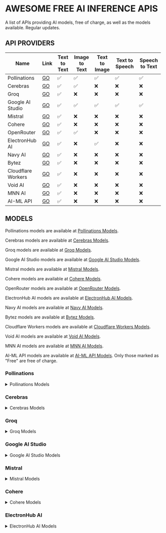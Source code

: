 # AWESOME FREE AI INFERENCE APIS

A list of APIs providing AI models, free of charge, as well as the models available. Regular updates.

## API PROVIDERS

| Name               | Link                                 | Text to Text | Image to Text | Text to Image | Text to Speech | Speech to Text |
|--------------------|--------------------------------------|--------------|---------------|---------------|----------------|----------------|
| Pollinations       | [GO](https://pollinations.ai/)       | ✅            | ✅             | ✅             | ✅              | ✅              |
| Cerebras           | [GO](https://cerebras.ai/)           | ✅            | ✅             | ❌             | ❌              | ❌              |
| Groq               | [GO](https://groq.com/)              | ✅            | ❌             | ❌             | ❌              | ❌              |
| Google AI Studio   | [GO](https://ai.google.dev/aistudio) | ✅            | ✅             | ✅             | ✅              | ✅              |
| Mistral            | [GO](https://console.mistral.ai)     | ✅            | ❌             | ❌             | ❌              | ❌              |
| Cohere             | [GO](https://cohere.ai/)             | ✅            | ❌             | ❌             | ❌              | ❌              |
| OpenRouter         | [GO](https://openrouter.ai/)         | ✅            | ✅             | ❌             | ❌              | ❌              |
| ElectronHub AI     | [GO](https://electronhub.ai/)        | ✅            | ❌             | ✅             | ❌              | ❌              |
| Navy AI            | [GO](https://api.navy/)              | ✅            | ❌             | ❌             | ❌              | ❌              |
| Bytez              | [GO](https://bytez.com/)             | ✅            | ❌             | ❌             | ❌              | ❌              |
| Cloudflare Workers | [GO](https://cloudflare.com/)        | ✅            | ❌             | ❌             | ❌              | ❌              |
| Void AI            | [GO](https://voidai.app/)            | ✅            | ❌             | ❌             | ❌              | ❌              |
| MNN AI             | [GO](https://mnnai.ru/)              | ✅            | ❌             | ❌             | ❌              | ❌              |
| AI-ML API          | [GO](https://aimlapi.com/app/)       | ✅            | ❌             | ❌             | ❌              | ❌              |

## MODELS

Pollinations models are available at [Pollinations Models](https://text.pollinations.ai/models).

Cerebras models are available at [Cerebras Models](https://inference-docs.cerebras.ai/models/overview).

Groq models are available at [Groq Models](https://console.groq.com/docs/models).

Google AI Studio models are available at [Google AI Studio Models](https://ai.google.dev/gemini-api/docs/models).

Mistral models are available at [Mistral Models](https://docs.mistral.ai/getting-started/models/models_overview/).

Cohere models are available at [Cohere Models](https://docs.cohere.com/v1/docs/models#command).

OpenRouter models are available at [OpenRouter Models](https://openrouter.ai/models?max_price=0).

ElectronHub AI models are available at [ElectronHub AI Models](https://api.electronhub.ai/v1/models).

Navy AI models are available at [Navy AI Models](https://api.navy/).

Bytez models are available at [Bytez Models](https://bytez.com/models?sort=free).

Cloudflare Workers models are available at [Cloudflare Workers Models](https://developers.cloudflare.com/workers-ai/models/).

Void AI models are available at [Void AI Models](https://docs.voidai.app/docs/models).

MNN AI models are available at [MNN AI Models](https://mnnai.ru/models).

AI-ML API models are available at [AI-ML API Models](https://aimlapi.com/ai-ml-api-pricing). Only those marked as "Free" are free of charge.

### Pollinations

<details>
<summary>Pollinations Models</summary>

| Name | Input types | Output types |
|------|-------------|--------------|
| DeepSeek R1 0528 | Text | Text |
| Gemini 2.5 Flash Lite | Text, Image | Text |
| Mistral Small 3.1 24B | Text | Text |
| Amazon Nova Micro | Text | Text |
| OpenAI GPT-5 Nano | Text, Image | Text |
| OpenAI GPT-4o Mini Audio Preview | Text, Image, Audio | Text, Audio |
| OpenAI GPT-4.1 Nano | Text, Image | Text |
| OpenAI GPT-4.1 | Text, Image | Text |
| OpenAI o4-mini | Text, Image | Text |
| Qwen 2.5 Coder 32B | Text | Text |
| Llama 3.1 8B Instruct | Text | Text |
| BIDARA | Text, Image | Text |
| Evil | Text, Image | Text |
| MIDIjourney | Text | Text |
| Mirexa AI Companion | Text, Image | Text |
| Rtist | Text | Text |
| Unity Unrestricted Agent | Text, Image | Text |

</details>

### Cerebras

<details>
<summary>Cerebras Models</summary>

| Name | Input types | Output types |
|------|-------------|--------------|
| GPT OSS 120b | Text | Text |
| Llama 3.3 70B | Text | Text |
| Llama 4 Maverick 17B 128E Instruct | Text | Text |
| Llama 4 Scout 17B 16E Instruct | Text | Text |
| Llama 3.1 8B | Text | Text |
| Qwen 3.235B A22B Instruct 2507 | Text | Text |
| Qwen 3.235B A22B Thinking 2507 | Text | Text |
| Qwen 3.32B | Text | Text |
| Qwen 3 Coder 480B | Text | Text |

</details>

### Groq

<details>
<summary>Groq Models</summary>

| Name | Input types | Output types |
|------|-------------|--------------|
| GPT OSS 120b | Text | Text |
| Llama 3.3 70B | Text | Text |
| Llama 3.1 8B Instant | Text | Text |
| Llama Guard 4 12B | Text | Text |
| GPT OSS 20B | Text | Text |
| Whisper Large V3 | Audio | Text |
| Whisper Large V3 Turbo | Audio | Text |

</details>

### Google AI Studio

<details>
<summary>Google AI Studio Models</summary>

| Name | Input types | Output types |
|------|-------------|--------------|
| Gemini 2.5 Flash Lite | Text, Image | Text |
| Gemini 2.5 Pro | Text, Image | Text |
| Gemini 2.5 Flash | Text, Image | Text |
| Gemini 2.5 Flash-Lite | Text, Image | Text |
| Gemini 2.5 Flash Preview TTS | Text | Audio |
| Gemini 2.0 Flash | Text, Image | Text |
| Gemini 2.0 Flash-Lite | Text, Image | Text |
| Gemma 3 | Text | Text |
| Gemma 3n | Text | Text |
| Gemini 1.5 Flash | Text, Image | Text |
| Gemini 1.5 Flash-8B | Text, Image | Text |
| Gemini 1.5 Pro | Text, Image | Text |

</details>

### Mistral

<details>
<summary>Mistral Models</summary>

| Name | Input types | Output types |
|------|-------------|--------------|
| Mistral Small v3.1 | Text, Image | Text |
| Devstral Small | Text | Text |
| Pixtral 12B | Text, Image | Text |
| Mistral NeMo | Text | Text |
| Codestral Mamba | Text | Text |
| Mathstral 7B | Text | Text |

</details>

### Cohere

<details>
<summary>Cohere Models</summary>

| Name | Input types | Output types |
|------|-------------|--------------|
| C4AI Aya Expanse 32B | Text | Text |
| C4AI Aya Expanse 8B | Text | Text |
| C4AI Aya Vision 32B | Text, Image | Text |
| C4AI Aya Vision 8B | Text, Image | Text |
| Command | Text | Text |
| Command-A-Reasoning-08-2025 | Text | Text |
| Command-A-Translate-08-2025 | Text | Text |
| Command-A-Vision-07-2025 | Text, Image | Text |
| Command-Light | Text | Text |
| Command-Light-Nightly | Text | Text |
| Command-Nightly | Text | Text |
| Command-R | Text | Text |
| Command-R-08-2024 | Text | Text |
| Command-R-Plus | Text | Text |
| Command-R-Plus-08-2024 | Text | Text |
| Command-R7B-12-2024 | Text | Text |
| Command-R7B-Arabic-02-2025 | Text | Text |

</details>

### ElectronHub AI

<details>
<summary>ElectronHub AI Models</summary>

| Name | Input types | Output types |
|------|-------------|--------------|
| OpenAI: GPT-3.5 Turbo | Text | Text |
| OpenAI: GPT-3.5 Turbo 16k | Text | Text |
| OpenAI: GPT-3.5 Turbo (older v1106) | Text | Text |
| OpenAI: GPT-3.5 Turbo (older v0125) | Text | Text |
| OpenAI: GPT-4o | Text | Text |
| OpenAI: GPT-4o (2024-05-13) | Text | Text |
| OpenAI: GPT-4o (2024-08-06) | Text | Text |
| OpenAI: GPT-4o (2024-11-20) | Text | Text |
| OpenAI: GPT-4o Search Preview | Text | Text |
| OpenAI: GPT-4o Search Preview (2025-03-11) | Text | Text |
| OpenAI: GPT-4o-mini | Text | Text |
| OpenAI: GPT-4o-mini (2024-07-18) | Text | Text |
| OpenAI: GPT-4o-mini Search Preview | Text | Text |
| OpenAI: GPT-4o-mini Search Preview (2025-03-11) | Text | Text |
| OpenAI: ChatGPT-4o | Text | Text |
| OpenAI: GPT-4.1 Nano | Text | Text |
| OpenAI: GPT-4.1 Nano (2025-04-14) | Text | Text |
| OpenAI: GPT-4.1 Mini | Text | Text |
| OpenAI: GPT-4.1 Mini (2025-04-14) | Text | Text |
| OpenAI: GPT-4.1 | Text | Text |
| OpenAI: GPT-4.1 (2025-04-14) | Text | Text |
| OpenAI: o1-mini | Text | Text |
| OpenAI: o3 Mini | Text | Text |
| OpenAI: o3 Mini Low | Text | Text |
| OpenAI: o3 Mini High | Text | Text |
| OpenAI: o3 Mini Online | Text | Text |
| OpenAI: o3 | Text | Text |
| OpenAI: o3 Low | Text | Text |
| OpenAI: o3 High | Text | Text |
| OpenAI: o4 Mini | Text | Text |
| OpenAI: o4 Mini Low | Text | Text |
| OpenAI: o4 Mini High | Text | Text |
| OpenAI: o4 Mini Deep Research | Text | Text |
| OpenAI: o4 Mini Deep Research (2025-06-26) | Text | Text |
| OpenAI: Codex Mini | Text | Text |
| OpenAI: Codex Mini Low | Text | Text |
| OpenAI: Codex Mini High | Text | Text |
| OpenAI: GPT OSS 20B | Text | Text |
| OpenAI: GPT OSS 120B | Text | Text |
| Anthropic: Claude 3 Haiku | Text | Text |
| Anthropic: Claude 3.5 Haiku | Text | Text |
| Google: Gemini 1.5 Flash 8B | Text | Text |
| Google: Gemini 1.5 Flash | Text | Text |
| Google: Gemini 1.5 Flash (latest) | Text | Text |
| Google: Gemini 2.0 Flash | Text | Text |
| Google: Gemini 2.0 Flash Lite Preview 02-05 | Text | Text |
| Google: Gemini 2.0 Flash Lite | Text | Text |
| Google: Gemini 2.0 Flash Preview Image Generation | Text | Text |
| Google: Gemini 2.5 Flash Preview 05-20 | Text | Text |
| Google: Gemini 2.5 Flash Preview 05-20 (thinking) | Text | Text |
| Google: Gemini 2.5 Flash Lite Preview 06-17 | Text | Text |
| Google: Gemini 2.5 Flash Lite Preview 06-17 (thinking) | Text | Text |
| Google: Gemini 2.5 Flash | Text | Text |
| Google: Gemini 2.5 Flash (thinking) | Text | Text |
| Google: Gemini 2.5 Flash Image Preview | Text | Text |
| Google: Gemma 7B | Text | Text |
| Google: Gemma 2 9B | Text | Text |
| Google: Gemma 2 27B | Text | Text |
| Google: Gemma 3 1B | Text | Text |
| Google: Gemma 3 4B | Text | Text |
| Google: Gemma 3 12B | Text | Text |
| Google: Gemma 3 27B | Text | Text |
| Google: Gemma 3n 2B | Text | Text |
| Google: Gemma 3n 4B | Text | Text |
| Meta: Llama 2 7B Chat | Text | Text |
| Meta: Llama 2 13B Chat | Text | Text |
| Meta: Llama 2 70B Chat | Text | Text |
| Meta: Llama Guard 3 8B | Text | Text |
| Meta: Llama Guard 4 12B | Text | Text |
| Meta: Llama 3 8B | Text | Text |
| Meta: Llama 3 70B | Text | Text |
| Meta: Llama 3.1 8B | Text | Text |
| Meta: Llama 3.1 70B | Text | Text |
| Meta: Llama 3.1 405B | Text | Text |
| Meta: Llama 3.2 1B | Text | Text |
| Meta: Llama 3.2 3B | Text | Text |
| Meta: Llama 3.2 11B | Text | Text |
| Meta: Llama 3.2 90B | Text | Text |
| Meta: Llama 3.3 8B Instruct | Text | Text |
| Meta: Llama 3.3 70B Instruct | Text | Text |
| Meta: Llama 4 Scout | Text | Text |
| Meta: Llama 4 Maverick | Text | Text |
| NVIDIA: Llama 3.1 Nemotron 70B Instruct | Text | Text |
| NVIDIA: Llama 3.3 Nemotron Super 49B v1.5 | Text | Text |
| DeepSeek: DeepSeek Prover V2 | Text | Text |
| DeepSeek: R1 0528 | Text | Text |
| DeepSeek: R1 | Text | Text |
| DeepSeek: R1 (nitro) | Text | Text |
| DeepSeek: R1 0528 Qwen3 8B | Text | Text |
| DeepSeek: R1 Distill Llama 8B | Text | Text |
| DeepSeek: R1 Distill Llama 70B | Text | Text |
| DeepSeek: R1 Distill Qwen 1.5B | Text | Text |
| DeepSeek: R1 Distill Qwen 7B | Text | Text |
| DeepSeek: R1 Distill Qwen 14B | Text | Text |
| DeepSeek: R1 Distill Qwen 32B | Text | Text |
| DeepSeek: DeepSeek V3.1 | Text | Text |
| DeepSeek: DeepSeek V3.1 (thinking) | Text | Text |
| DeepSeek: DeepSeek V3 0324 | Text | Text |
| DeepSeek: DeepSeek V3 | Text | Text |
| DeepSeek: DeepSeek Coder | Text | Text |
| DeepSeek: DeepSeek V2.5 | Text | Text |
| DeepSeek: DeepSeek VL2 | Text | Text |
| DeepSeek: DeepSeek LLM 67B Chat | Text | Text |
| DeepSeek: DeepSeek Math 7B Instruct | Text | Text |
| DeepSeek: DeepSeek Coder 6.7B Base AWQ | Text | Text |
| DeepSeek: DeepSeek Coder 6.7B Instruct AWQ | Text | Text |
| Mistral: Pixtral Large 2411 | Text | Text |
| Mistral: Pixtral 12B | Text | Text |
| Mistral: Mixtral 8x7B | Text | Text |
| Mistral: Mixtral 8x22B | Text | Text |
| Mistral: Mistral 7B Instruct | Text | Text |
| Mistral: Mistral Tiny | Text | Text |
| Mistral: Mistral Tiny 2407 | Text | Text |
| Mistral: Mistral Tiny 2312 | Text | Text |
| Mistral: Mistral Tiny Latest | Text | Text |
| Mistral: Mistral Small | Text | Text |
| Mistral: Mistral Small 2402 | Text | Text |
| Mistral: Mistral Small 2409 | Text | Text |
| Mistral: Mistral Small 2312 | Text | Text |
| Mistral: Mistral Small Latest | Text | Text |
| Mistral: Mistral Small 3 | Text | Text |
| Mistral: Mistral Small 3.1 24B | Text | Text |
| Mistral: Mistral Small 3.2 24B | Text | Text |
| Mistral: Mistral Medium | Text | Text |
| Mistral: Mistral Medium 2312 | Text | Text |
| Mistral: Mistral Medium Latest | Text | Text |
| Mistral: Mistral Medium 3 | Text | Text |
| Mistral: Mistral Medium 3.1 | Text | Text |
| Mistral: Mistral Large 2402 | Text | Text |
| Mistral: Mistral Large 2407 | Text | Text |
| Mistral: Mistral Large 2411 | Text | Text |
| Mistral: Mistral Large Latest | Text | Text |
| Mistral: Open Mistral Nemo | Text | Text |
| Mistral: Open Mistral Nemo 2407 | Text | Text |
| Mistral: Open Mixtral 8x22B 2404 | Text | Text |
| Mistral: Open Mixtral 8x7B | Text | Text |
| Mistral: Codestral Mamba | Text | Text |
| Mistral: Codestral 2405 | Text | Text |
| Mistral: Codestral 2412 | Text | Text |
| Mistral: Codestral 2501 | Text | Text |
| Mistral: Codestral 2508 | Text | Text |
| Mistral: Codestral Latest | Text | Text |
| Mistral: Codestral 2411 RC5 | Text | Text |
| Mistral: Ministral 3B | Text | Text |
| Mistral: Ministral 3B 2410 | Text | Text |
| Mistral: Ministral 8B | Text | Text |
| Mistral: Ministral 8B 2410 | Text | Text |
| Mistral: Mistral Saba Latest | Text | Text |
| Mistral: Mistral Saba 2502 | Text | Text |
| Mistral: Devstral Small Latest | Text | Text |
| Mistral: Devstral Small 2505 | Text | Text |
| Mistral: Magistral Small 2506 | Text | Text |
| Mistral: Magistral Small 2507 | Text | Text |
| Mistral: Magistral Medium 2506 | Text | Text |
| Mistral: Magistral Medium 2507 | Text | Text |
| CognitiveComputations: Dolphin 2.6 Mixtral 8x7B | Text | Text |
| CognitiveComputations: Dolphin 2.9.2 Mixtral 8x22B | Text | Text |
| CognitiveComputations: Dolphin3.0 Mistral 24B | Text | Text |
| CognitiveComputations: Dolphin3.0 R1 Mistral 24B | Text | Text |
| CognitiveComputations: Dolphin Mistral 24B Venice Edition | Text | Text |
| Cohere: Command | Text | Text |
| Cohere: Command Light | Text | Text |
| Cohere: Command Nightly | Text | Text |
| Cohere: Command Light Nightly | Text | Text |
| Cohere: Command R | Text | Text |
| Cohere: Command R (03-2024) | Text | Text |
| Cohere: Command R (08-2024) | Text | Text |
| Cohere: Command R+ | Text | Text |
| Cohere: Command R+ (04-2024) | Text | Text |
| Cohere: Command R+ (08-2024) | Text | Text |
| Cohere: Command R7B (12-2024) | Text | Text |
| Cohere: Command A | Text | Text |
| Cohere: Command A Vision | Text | Text |
| Cohere: C4AI Aya Expanse 8B | Text | Text |
| Cohere: C4AI Aya Expanse 32B | Text | Text |
| Cohere: C4AI Aya Vision 8B | Text | Text |
| Cohere: C4AI Aya Vision 32B | Text | Text |
| xAI: Grok 3 Mini | Text | Text |
| xAI: Grok 3 Mini Fast | Text | Text |
| Perplexity: Sonar Reasoning | Text | Text |
| Perplexity: Sonar | Text | Text |
| Microsoft: MAI DS R1 | Text | Text |
| Microsoft: Phi 4 | Text | Text |
| Microsoft: Phi 4 Multimodal Instruct | Text | Text |
| Microsoft: Phi 4 Reasoning Plus | Text | Text |
| Microsoft: Phi 3.5 Mini 128k Instruct | Text | Text |
| Microsoft: Phi 3 Medium 128k Instruct | Text | Text |
| Microsoft: Phi 3 Mini 128k Instruct | Text | Text |
| Microsoft: Phi 2 | Text | Text |
| Microsoft: WizardLM-2 7B | Text | Text |
| Microsoft: WizardLM-2 8x22B | Text | Text |
| MiniMax: MiniMax M1 | Text | Text |
| AI21: Jamba Large 1.7 | Text | Text |
| AI21: Jamba Mini 1.7 | Text | Text |
| OpenChat: OpenChat 3.5 7B | Text | Text |
| OpenChat: OpenChat 3.6 8B | Text | Text |
| Alibaba: Qwen 1.5 0.5B Chat | Text | Text |
| Alibaba: Qwen 1.5 1.8B Chat | Text | Text |
| Alibaba: Qwen 1.5 14B Chat AWQ | Text | Text |
| Alibaba: Qwen 1.5 7B Chat AWQ | Text | Text |
| Alibaba: Qwen 2 7B Instruct | Text | Text |
| Alibaba: Qwen 2 72B Instruct | Text | Text |
| Alibaba: Qwen 2 VL 7B Instruct | Text | Text |
| Alibaba: Qwen 2 VL 72B Instruct | Text | Text |
| Alibaba: Qwen2.5 7B Instruct | Text | Text |
| Alibaba: Qwen2.5 32B Instruct | Text | Text |
| Alibaba: Qwen2.5 72B Instruct | Text | Text |
| Alibaba: Qwen2.5 Coder 7B Instruct | Text | Text |
| Alibaba: Qwen2.5 Coder 32B Instruct | Text | Text |
| Alibaba: QwQ 32B Preview | Text | Text |
| Alibaba: QwQ 32B | Text | Text |
| Alibaba: Qwen VL Plus | Text | Text |
| Alibaba: Qwen VL Max | Text | Text |
| Alibaba: Qwen2.5 VL 3B Instruct | Text | Text |
| Alibaba: Qwen2.5 VL 7B Instruct | Text | Text |
| Alibaba: Qwen2.5 VL 32B Instruct | Text | Text |
| Alibaba: Qwen2.5 VL 72B Instruct | Text | Text |
| Alibaba: Qwen-Turbo | Text | Text |
| Alibaba: Qwen-Plus | Text | Text |
| Alibaba: Qwen3 8B | Text | Text |
| Alibaba: Qwen3 14B | Text | Text |
| Alibaba: Qwen3 32B | Text | Text |
| Alibaba: Qwen3 30B A3B | Text | Text |
| Alibaba: Qwen3 30B A3B Instruct 2507 | Text | Text |
| Alibaba: Qwen3 30B A3B Thinking 2507 | Text | Text |
| Alibaba: Qwen3 235B A22B | Text | Text |
| Alibaba: Qwen3 235B A22B Instruct 2507 | Text | Text |
| Alibaba: Qwen3 235B A22B Thinking 2507 | Text | Text |
| Alibaba: Qwen3 Coder 480B A35B | Text | Text |
| Alibaba: Qwen3 Max | Text | Text |
| AionLabs: Aion-1.0-Mini | Text | Text |
| AionLabs: Aion-RP 1.0 (8B) | Text | Text |
| Inception: Mercury | Text | Text |
| Inception: Mercury Coder | Text | Text |
| Gryphe: Mythomax L2 13B | Text | Text |
| NousResearch: DeepHermes 3 Mistral 24B Preview | Text | Text |
| NousResearch: DeepHermes 3 Llama 3 8B Preview | Text | Text |
| NousResearch: Hermes 3 8B Instruct | Text | Text |
| NousResearch: Hermes 3 405B Instruct | Text | Text |
| NousResearch: Hermes 2 Pro Llama 3 8B | Text | Text |
| NousResearch: Hermes 4 14B | Text | Text |
| NousResearch: Hermes 4 14B (thinking) | Text | Text |
| NousResearch: Hermes 4 70B | Text | Text |
| NousResearch: Hermes 4 70B (thinking) | Text | Text |
| Arcee: Arcee Spotlight | Text | Text |
| Arcee: Virtuoso Large | Text | Text |
| Arcee: Coder Large | Text | Text |
| ByteDance: Seed OSS 36B Instruct | Text | Text |
| Tencent: Hunyuan Lite | Text | Text |
| Tencent: Hunyuan A13B Instruct | Text | Text |
| Meituan: LongCat Flash Chat | Text | Text |
| ZhipuAI: GLM 4 AirX | Text | Text |
| ZhipuAI: GLM 4 Air | Text | Text |
| ZhipuAI: GLM 4 Plus | Text | Text |
| ZhipuAI: GLM 4 AllTools | Text | Text |
| ZhipuAI: GLM 4.5 | Text | Text |
| ZhipuAI: GLM 4.5 Air | Text | Text |
| ZhipuAI: GLM Z1 32B | Text | Text |
| ZhipuAI: GLM 4 32B | Text | Text |
| ZhipuAI: GLM 4.1V 9B Thinking | Text | Text |
| 01.AI: Yi VL Plus | Text | Text |
| 01.AI: Yi Large | Text | Text |
| 01.AI: Yi Large Turbo | Text | Text |
| 01.AI: Yi Large RAG | Text | Text |
| 01.AI: Yi Medium | Text | Text |
| 01.AI: Yi 34B Chat | Text | Text |
| MoonshotAI: Kimi VL A3B Thinking | Text | Text |
| MoonshotAI: Kimi Dev 72B | Text | Text |
| MoonshotAI: Kimi K2 | Text | Text |
| MoonshotAI: Kimi K2 Instruct 0905 | Text | Text |
| LGAI: EXAONE 3.5 32B Instruct | Text | Text |
| LGAI: EXAONE Deep 32B | Text | Text |
| Infermatic: Mistral Nemo Inferor 12B | Text | Text |
| Infermatic: UnslopNemo 12B v4.1 | Text | Text |
| Infermatic: Rocinante 12B v1.1 | Text | Text |
| Infermatic: Rocinante 12B v1 | Text | Text |
| Infermatic: SorcererLM 8x22B | Text | Text |
| ArliAI: RpR Ultra 235B | Text | Text |
| OpenGVLab: InternVL3 14B | Text | Text |
| ArliAI: Gemma 3 27B RPMax v3 | Text | Text |
| SlerpE: Gemma 3 27B CardProjector v4 | Text | Text |
| Allura: Gemma 3 27B Glitter | Text | Text |
| Mlabonne: Gemma 3 27B Instruct Abliterated | Text | Text |
| TNG: DeepSeek R1T Chimera | Text | Text |
| TNG: DeepSeek R1T2 Chimera | Text | Text |
| Shisa AI: Shisa V2 Llama 3.3 70B | Text | Text |
| ArliAI: QwQ 32B RpR v1 | Text | Text |
| Agentica: Deepcoder 14B Preview | Text | Text |
| OpenR1: OlympicCoder 32B | Text | Text |
| TheDrummer: Anubis 70B v1 | Text | Text |
| TheDrummer: Anubis 70B v1.1 | Text | Text |
| TheDrummer: Anubis Pro 105B v1 | Text | Text |
| TheDrummer: Valkyrie 49B V1 | Text | Text |
| SarvamAI: Sarvam-M | Text | Text |
| AIXONLab: Eurydice 24B v2 | Text | Text |
| MarinaraSpaghetti: NemoMix Unleashed 12B | Text | Text |
| OumiAI: Halloumi 8B | Text | Text |
| TheDrummer: Fallen Llama 3.3 70B v1 | Text | Text |
| TheDrummer: Fallen Llama 3.3 R1 70B v1 | Text | Text |
| TheDrummer: Skyfall 36B v2 | Text | Text |
| AllHands: OpenHands-LM 7B | Text | Text |
| AllHands: OpenHands-LM 32B | Text | Text |
| DeltaVector: Hamanasu Magnum QwQ 32B | Text | Text |
| HuiHuiAI: QwQ 32B Abliterated | Text | Text |
| Liquid: LFM 3B | Text | Text |
| Liquid: LFM 7B | Text | Text |
| Liquid: LFM 40B MoE | Text | Text |
| EVA-UNIT-01: EVA LLaMA 3.33 70B v0.0 | Text | Text |
| EVA-UNIT-01: EVA LLaMA 3.33 70B v0.1 | Text | Text |
| EVA-UNIT-01: EVA Qwen 2.5 72B | Text | Text |
| PygmalionAI: Mythalion 13B | Text | Text |
| TheBloke: Zephyr 7B β | Text | Text |
| Undi95: Toppy M 7B | Text | Text |
| FBL: Cybertron 7B v2 | Text | Text |
| TheBloke: OpenHermes 2.5 Mistral 7B | Text | Text |
| SCB10X: Typhoon2 Qwen2.5 7B Instruct | Text | Text |
| Sao10K: Qwen2.5 72B Kunou v1 | Text | Text |
| KaraKaraWitch: Qwen2.5 72B MachiNoDolphin | Text | Text |
| Anthracite: Qwen2.5 72B Magnum v4 | Text | Text |
| SCB10X: Llama 3 Typhoon v1.5 8B Instruct | Text | Text |
| SCB10X: Llama 3.1 Typhoon2 8B Instruct | Text | Text |
| SCB10X: Llama 3.1 Typhoon2 70B Instruct | Text | Text |
| Sao10K: L3 8B Lunaris | Text | Text |
| NeverSleep: Lumimaid v0.2 8B | Text | Text |
| NeverSleep: Lumimaid v0.1 70B | Text | Text |
| NeverSleep: Lumimaid v0.2 70B | Text | Text |
| NeverSleep: Llama 3 Lumimaid 70B | Text | Text |
| ArliAI: Llama 3.3 70B RPMax v1.4 | Text | Text |
| ArliAI: Llama 3.3 70B RPMax v2 | Text | Text |
| ArliAI: Llama 3.3 70B RPMax v3 | Text | Text |
| SlerpE: Llama 3.3 70B Alkahest V4 | Text | Text |
| K4yt3x: Llama 3.3 70B Arynia | Text | Text |
| Tarek07: Llama 3.3 70B Aurora Borealis | Text | Text |
| Allura: Llama 3.3 70B Bigger Body | Text | Text |
| Daemontatox: Llama 3.3 70B CogniLink | Text | Text |
| LyraNovaHeart: Llama 3.3 70B Dazzling Star Aurora v0.0 | Text | Text |
| Mawdistical: Llama 3.3 70B Draconic Tease | Text | Text |
| Tarek07: Llama 3.3 70B Dungeonmaster v2.2 Expanded | Text | Text |
| Tarek07: Llama 3.3 70B Dungeonmaster v2.4 Expanded | Text | Text |
| Sophosympatheia: Llama 3.3 70B Electranova v1.0 | Text | Text |
| KaraKaraWitch: Llama 3.3 70B EveningMirai Moonwalker | Text | Text |
| ReadyArt: Llama 3.3 70B Forgotten Abomination v5.0 | Text | Text |
| ReadyArt: Llama 3.3 70B Forgotten Safeword 3.6 | Text | Text |
| ReadyArt: Llama 3.3 70B Forgotten Safeword v5.0 | Text | Text |
| Zerofata: Llama 3.3 70B Genetic Lemonade Sunset | Text | Text |
| Zerofata: Llama 3.3 70B GeneticLemonade Final | Text | Text |
| Zerofata: Llama 3.3 70B GeneticLemonade Unleashed v3 | Text | Text |
| TareksGraveyard: Llama 3.3 70B Lascivious | Text | Text |
| Tarek07: Llama 3.3 70B Legion v2.1 | Text | Text |
| Divinetaco: Llama 3.3 70B Lycosa v0.2 | Text | Text |
| KaraKaraWitch: Llama 3.3 70B MagicalGirl | Text | Text |
| KaraKaraWitch: Llama 3.3 70B MagicalGirl 2 | Text | Text |
| Sao10K: Llama 3.3 70B Vulpecula r1 | Text | Text |
| TareksGraveyard: Llama 3.3 70B Primogenitor v2.1 | Text | Text |
| Tarek07: Llama 3.3 70B Progenitor v1.1 | Text | Text |
| Tarek07: Llama 3.3 70B Progenitor v2.2 | Text | Text |
| Tarek07: Llama 3.3 70B Progenitor v3.3 | Text | Text |
| Tarek07: Llama 3.3 70B Progenitor v4 | Text | Text |
| Tarek07: Llama 3.3 70B Progenitor v5 | Text | Text |
| Tarek07: Llama 3.3 70B Progenitor X | Text | Text |
| Tarek07: Llama 3.3 70B Progenitor X R1 Experimental | Text | Text |
| KaraKaraWitch: Llama 3.3 70B ProgressPushDoll | Text | Text |
| Rombodawg: Llama 3.3 70B Rombos LLM | Text | Text |
| GoToCompany: Llama 3.3 70B Sahabat AI v2 IT | Text | Text |
| Tarek07: Llama 3.3 70B Scripturient v1.3 | Text | Text |
| Sophosympatheia: Llama 3.3 70B StrawberryLemonade v1.0 | Text | Text |
| Sophosympatheia: Llama 3.3 70B StrawberryLemonade v1.2 | Text | Text |
| TareksGraveyard: Llama 3.3 70B Thalassic Delta | Text | Text |
| ReadyArt: Llama 3.3 70B The Omega Directive Unslop v2.0 | Text | Text |
| ReadyArt: Llama 3.3 70B The Omega Directive Unslop v2.1 | Text | Text |
| TareksGraveyard: Llama 3.3 70B Vagabond | Text | Text |
| Mawdistical: Llama 3.3 70B Wanton Wolf | Text | Text |
| KaraKaraWitch: Llama 3.3 70B Workout | Text | Text |
| Sao10K: L3.1 70B Hanami x1 | Text | Text |
| Undi95: Lumimaid Magnum v4 12B | Text | Text |
| Anthracite: Magnum v4 72B | Text | Text |
| Anthracite: Magnum v4 12B | Text | Text |
| Anthracite: Magnum v2 72B | Text | Text |
| Anthracite: Magnum 72B | Text | Text |
| Undi95: ReMM SLERP 13B | Text | Text |
| Redrix: Patricide 12B Unslop Mell | Text | Text |
| Sophosympatheia: Midnight Rose 70B | Text | Text |
| NeverSleep: Noromaid 20B | Text | Text |
| Epiculous: Violet Twilight v0.2 | Text | Text |
| IlyaGusev: Saiga Nemo 12B | Text | Text |
| Sao10K: L3 8B Stheno v3.2 | Text | Text |
| Orenguteng: Llama 3.1 8B Lexi Uncensored v2 | Text | Text |
| Steelskull: L3.3 Electra R1 70B | Text | Text |
| Steelskull: L3.3 Damascus R1 70B | Text | Text |
| Steelskull: L3.3 San Mai R1 70B | Text | Text |
| Steelskull: L3.3 Cu Mai R1 70B | Text | Text |
| Steelskull: L3.3 Mokume Gane R1 70B v1.1 | Text | Text |
| Steelskull: L3.3 Nevoria R1 70B | Text | Text |
| Steelskull: L3.3 Shakudo 70B | Text | Text |
| CrucibleLab: L3.3 Dark Ages 70B v0.1 | Text | Text |
| Sao10K: L3.3 70B Euryale v2.3 | Text | Text |
| Steelskull: L3.3 MS Evayale 70B | Text | Text |
| Steelskull: L3.3 MS Nevoria 70B | Text | Text |
| Sao10K: L3.3 Cirrus x1 70B | Text | Text |
| Sao10K: L3.1 70B Euryale v2.2 | Text | Text |
| Sao10K: L3 70B Euryale v2.1 | Text | Text |
| Alpindale: Goliath 120B | Text | Text |
| Stability: Stable Diffusion XL | Text | Image |
| Stability: Stable Diffusion XL Turbo | Text | Image |
| Bytedance: Stable Diffusion XL Lightning | Text | Image |
| Stability: Stable Diffusion 3 | Text | Image |
| Stability: Stable Diffusion 3 Medium | Text | Image |
| Stability: Stable Diffusion 3.5 Large | Text | Image |
| Stability: Stable Diffusion 3.5 Turbo | Text | Image |
| Stability: AAM XL Anime Mix v1.0 | Text | Image |
| Stability: Amanatsu (Illustrious) v1.1 | Text | Image |
| Stability: Aungir T6AO45 | Text | Image |
| Stability: Animij v2 | Text | Image |
| Stability: Animij v5 | Text | Image |
| Stability: ArliMix v1 | Text | Image |
| Stability: Aungir TestA | Text | Image |
| Stability: AutismMix Confetti | Text | Image |
| Stability: AutismMix Pony | Text | Image |
| Stability: BoleroMix (Illustrious) v2.90 | Text | Image |
| Stability: ComradeshipXL v1.4kc | Text | Image |
| Stability: Copycat (Illustrious) v4.0 | Text | Image |
| Stability: Copycat (Illustrious) v5.0 | Text | Image |
| Stability: Halcyon v1.9 | Text | Image |
| Stability: IkaStrious v1.42 Stable | Text | Image |
| Stability: IkaStriousXL v9.5 | Text | Image |
| Stability: Illustrij v1.0 | Text | Image |
| Stability: Illustrij v1.7 | Text | Image |
| Stability: Illustrious BlackMagic v3.0 | Text | Image |
| Stability: Illustrious PencilXL v3.20 | Text | Image |
| Stability: IllustriousXL Smoothft SOLID | Text | Image |
| Stability: IllustriousXL Mmmix v8.0 | Text | Image |
| Stability: Ilustmix v4.0 | Text | Image |
| Stability: Ilustmix v8.0 | Text | Image |
| Stability: Janku Illustrious v2.1 | Text | Image |
| Stability: Janku v4.0 | Text | Image |
| Stability: Kiwimix-XL v3 | Text | Image |
| Stability: Lunarcherrymix v2.2 BaseIllustrxl20 | Text | Image |
| Stability: Lunarcherrymix v2.3 | Text | Image |
| Stability: Miaomiao Harem v1.6G | Text | Image |
| Stability: Naixl Mmmix v4.5 | Text | Image |
| Stability: Naixl Mmmix v5.0 | Text | Image |
| Stability: Nonnette v0.50 | Text | Image |
| Stability: Nova Anime XL IL v10.0 | Text | Image |
| Stability: Nova Anime XL IL v6.0 | Text | Image |
| Stability: Nova Furry XL Illustrious v10.0 | Text | Image |
| Stability: Nova Orange XL v11.0 | Text | Image |
| Stability: Nova Orange XL v9.0 | Text | Image |
| Stability: Nova Unreal XL v5.0 | Text | Image |
| Stability: Nova Unreal XL v7.0 | Text | Image |
| Stability: Oblivious Mix v1.0 | Text | Image |
| Stability: One For All Anime (Illustrious) | Text | Image |
| Stability: Persona Style (Illustrious) | Text | Image |
| Stability: Plant Milk Model Suite (Almond) | Text | Image |
| Stability: Plant Milk Model Suite (Coconut) | Text | Image |
| Stability: Plant Milk Model Suite (Flax) | Text | Image |
| Stability: Plant Milk Model Suite (Oat) | Text | Image |
| Stability: Plant Milk Model Suite (Walnut) | Text | Image |
| Stability: Praeclarus v1.0 | Text | Image |
| Stability: Praeclarus v2.0 | Text | Image |
| Stability: Prefect Illustrious XL v1.0 | Text | Image |
| Stability: Prefect Illustrious XL NSFW v1.0 | Text | Image |
| Stability: Richy Rich Mixi XL v1.0 | Text | Image |
| Stability: Sakura Platinum v2025.03.09 | Text | Image |
| Stability: Shiitake Mix v2.0 | Text | Image |
| Stability: Silence Mix v4.0 | Text | Image |
| Stability: SS Mix Illustrious v1.0 | Text | Image |
| Stability: Sudachi XL Illustrious v1.0 | Text | Image |
| Stability: Tanemo Mix v2.0 | Text | Image |
| Stability: Tanemo Mix v6.0 | Text | Image |
| Stability: tN3 v8.0 | Text | Image |
| Stability: Toonify Illustrious v1.0 | Text | Image |
| Stability: Vixons Illustrious v1.4 | Text | Image |
| Stability: waiCheapfastANI v1.0 | Text | Image |
| Stability: waiNSFW Illustrious v1.30 | Text | Image |
| Stability: waiNSFW Illustrious v1.40 | Text | Image |
| Stability: Zuki Anime Illustrious Best | Text | Image |
| Stability: Zuki Anime Illustrious v4.0 | Text | Image |
| Stability: Zuki Best Anime Mix v1.0 | Text | Image |
| Stability: Zuki Cute Illustrious v6.0 | Text | Image |
| Stability: Zuki Cute Mix v1.0 | Text | Image |
| Stability: Zuki Kawaii Mix v1.0 | Text | Image |
| Stability: Zuki Soft Illustrious v1.0 | Text | Image |
| Stability: TastyRice Magic on Paper (anime Guofeng Animation) | Text | Image |
| Stability: TastyRice Lingyun Caijing (Zhencai World) | Text | Image |
| Playground: Playground v3 | Text | Image |
| Playground: Playground v2.5 | Text | Image |
| Fal: Animagine XL 3.1 | Text | Image |
| Fal: Animagine XL 4.0 | Text | Image |
| Fal: NoobAI XL | Text | Image |
| Fal: RealVisXL 5.0 | Text | Image |
| NovelAI: NAI Diffusion Furry V3 | Text | Image |
| NovelAI: NAI Diffusion Anime V3 | Text | Image |
| NovelAI: NAI Diffusion V4 Full | Text | Image |
| NovelAI: NAI Diffusion V4 Curated | Text | Image |
| NovelAI: NAI Diffusion V4.5 Full | Text | Image |
| NovelAI: NAI Diffusion V4.5 Curated | Text | Image |
| Google: Imagen 3 Fast | Text | Image |
| Google: Imagen 3 | Text | Image |
| Google: Imagen 4 | Text | Image |
| Google: Imagen 4 Ultra Exp | Text | Image |
| Fal: Fooocus | Text | Image |
| Fal: Kolors | Text | Image |
| Recraft: Recraft 20B | Text | Image |
| Recraft: Recraft V3 | Text | Image |
| HiDream: HiDream I1 Fast | Text | Image |
| BlackForestLabs: FLUX.1 [schnell] | Text | Image |
| BlackForestLabs: FLUX.1 [dev] | Text | Image |
| BlackForestLabs: FLUX.1 [pro] | Text | Image |
| BlackForestLabs: Flux1.1 [pro] | Text | Image |
| BlackForestLabs: FLUX.1 Krea [dev] | Text | Image |
| BlackForestLabs: FLUX.1 Kontext [dev] | Text | Image |
| XLabs: Flux Realism | Text | Image |
| Replicate: Flux Half Illustration | Text | Image |
| Replicate: Flux Black Light | Text | Image |
| Replicate: Flux Minecraft Movie | Text | Image |
| Replicate: Flux Dreamscape | Text | Image |
| Replicate: Flux Lineart | Text | Image |
| Replicate: NSFW Master Flux | Text | Image |
| Replicate: Phlux - Photorealism with style | Text | Image |
| NVIDIA: Sana | Text | Image |
| Leonardo: Lucid Origin | Text | Image |
| Leonardo: Phoenix 1.0 | Text | Image |
| OpenAI: DALL-E 2 | Text | Image |
| OpenAI: DALL-E 3 | Text | Image |
| t2v-turbo | Text | Image |
| cogvideox-5b | Text | Image |
| ltx-video | Text | Image |
| mochi-1 | Text | Image |
| dream-machine | Text | Image |
| hailuo-ai | Text | Image |
| haiper-video-2.5 | Text | Image |
| haiper-video-2 | Text | Image |
| hunyuan-video | Text | Image |
| Mancer: Weaver (alpha) | Text | Text |

</details>